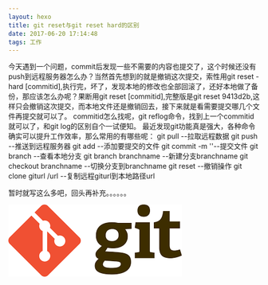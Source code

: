 ```yaml
---
layout: hexo
title: git reset与git reset hard的区别
date: 2017-06-20 17:14:48
tags: 工作
---
```

今天遇到一个问题，commit后发现一些不需要的内容也提交了，这个时候还没有push到远程服务器怎么办？当然首先想到的就是撤销这次提交，索性用git reset -hard [commitid],执行完，坏了，发现本地的修改也全部回滚了，还好本地做了备份，那应该怎么办呢？果断用git reset [commitid],完整版是git reset 9413d2b,这样只会撤销这次提交，而本地文件还是撤销回去，接下来就是看需要提交哪几个文件再提交就可以了。
commitid怎么找呢，git reflog命令，找到上一个commitid就可以了，和git log的区别自个一试便知。
最近发现git功能真是强大，各种命令确实可以提升工作效率，那么常用的有哪些呢：
git pull --拉取远程数据
git push --推送到远程服务器
git add  --添加要提交的文件
git commit -m ''--提交文件
git branch --查看本地分支
git branch branchname --新建分支branchname
git checkout branchname --切换分支到branchname
git reset --撤销操作
git clone giturl /url --复制远程giturl到本地路径url

暂时就写这么多吧，回头再补充。。。。。。

![](/images/git.png)